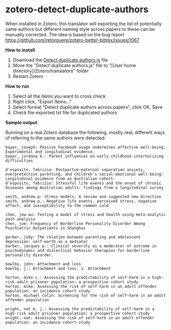 # zotero-detect-duplicate-authors

When installed in Zotero, this translator will exporting the list of potentially same authors but different naming style across papers to these can be manually corrected. The idea is based on the bug report https://github.com/retorquere/zotero-better-bibtex/issues/1067

**How to install**
1.  Download the [Detect duplicate authors.js](./Detect%20duplicate%20authors.js) file
2. Move the "Detect duplicate authors.js" file to "[User home directory]/Zotero/translators" folder 
3. Restart Zotero 

**How to run**
1. Select all the items you want to cross check
2. Right click, "Export Items…"
3. Select format “Detect duplicate authors across papers", click OK, Save
4. Check the exported txt file for duplicated authors

**Sample output**

Running on a real Zotero database the following, mostly real, different ways of referring to the same authors were detected:


```
bayer, joseph: Passive Facebook usage undermines affective well-being: Experimental and longitudinal evidence.
bayer, jordana k.: Parent influences on early childhood internalizing difficulties

d'esposito, fabrizio: Postpartum maternal separation anxiety, overprotective parenting, and children’s social-emotional well-being: Longitudinal evidence from an Australian cohort.
d’esposito, fabrizio: Stressful life events and the onset of chronic diseases among Australian adults: findings from a longitudinal survey

smith, andrew p: Stress models: A review and suggested new direction
smith, andrew p.: Negative life events, perceived stress, negative affect, and susceptibility to the common cold

chen, jew-wu: Testing a model of stress and health using meta-analytic path analysis
chen, jue: Frequency of Borderline Personality Disorder Among Psychiatric Outpatients in Shanghai

garber, judy: The relation between parenting and adolescent depression: self-worth as a mediator
barber, jacques p.: Clinical severity as a moderator of outcome in psychodynamic and dialectical behavior therapies for borderline personality disorder.

bowlby, john: Attachment and loss
bowlby, j.: Attachment and loss. 1. Attachment

horton, mike c.: Assessing the predictability of self-harm in a high-risk adult prisoner population: a prospective cohort study
horton, mike: Assessing the risk of self-harm in an adult offender population: an incidence cohort study
horton, michael colin: Screening for the risk of self-harm in an adult offender population

wright, nat m. j.: Assessing the predictability of self-harm in a high-risk adult prisoner population: a prospective cohort study
wright, nat: Assessing the risk of self-harm in an adult offender population: an incidence cohort study
```

